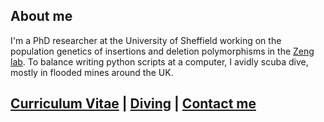 ## About me

I'm a PhD researcher at the University of Sheffield working on the population genetics of insertions and deletion
polymorphisms in the [Zeng lab](http://zeng-lab.group.shef.ac.uk/wordpress/). To balance writing python scripts at a 
computer, I avidly scuba dive, mostly in flooded mines around the UK.

## [Curriculum Vitae](https://henryjuho.github.io/hj_barton/CV) | [Diving](https://henryjuho.github.io/hj_barton/dive) | [Contact me](mailto:juhob@hotmail.co.uk)

